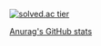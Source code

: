 [![solved.ac tier](http://mazassumnida.wtf/api/generate_badge?boj=hipo_son)](https://solved.ac/hipo_son)

[Anurag's GitHub stats](https://github-readme-stats.vercel.app/api?username=hipo_son&show_icons=true&theme=radical)


<!--
**hipo-son/hipo-son** is a ✨ _special_ ✨ repository because its `README.md` (this file) appears on your GitHub profile.

Here are some ideas to get you started:

- 🔭 I’m currently working on ...
- 🌱 I’m currently learning ...
- 👯 I’m looking to collaborate on ...
- 🤔 I’m looking for help with ...
- 💬 Ask me about ...
- 📫 How to reach me: ...
- 😄 Pronouns: ...
- ⚡ Fun fact: ...
-->
